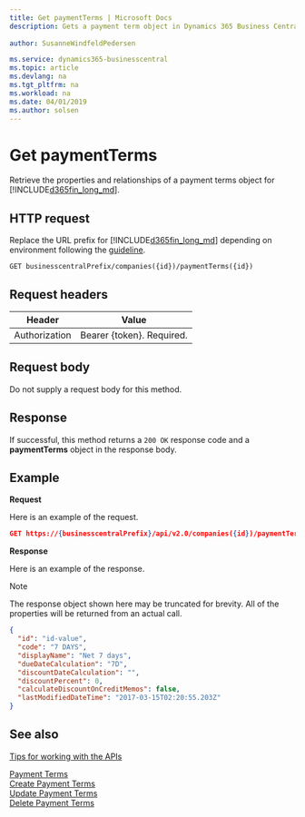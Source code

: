 ```yaml
---
title: Get paymentTerms | Microsoft Docs
description: Gets a payment term object in Dynamics 365 Business Central.
 
author: SusanneWindfeldPedersen

ms.service: dynamics365-businesscentral
ms.topic: article
ms.devlang: na
ms.tgt_pltfrm: na
ms.workload: na
ms.date: 04/01/2019
ms.author: solsen
---
```


# Get paymentTerms
Retrieve the properties and relationships of a payment terms object for [!INCLUDE[d365fin_long_md](../../includes/d365fin_long_md.md)].

## HTTP request
Replace the URL prefix for [!INCLUDE[d365fin_long_md](../../includes/d365fin_long_md.md)] depending on environment following the [guideline](../../v2.0/endpoints-apis-for-dynamics.md).

```
GET businesscentralPrefix/companies({id})/paymentTerms({id})
```

## Request headers

|Header         |Value                     |
|---------------|--------------------------|
|Authorization  |Bearer {token}. Required. |

## Request body
Do not supply a request body for this method.

## Response
If successful, this method returns a ```200 OK``` response code and a **paymentTerms** object in the response body.

## Example

**Request**

Here is an example of the request.
```json
GET https://{businesscentralPrefix}/api/v2.0/companies({id})/paymentTerms({id})
```

**Response**

Here is an example of the response. 

> [!NOTE]  
>   The response object shown here may be truncated for brevity. All of the properties will be returned from an actual call.

```json
{
  "id": "id-value",
  "code": "7 DAYS",
  "displayName": "Net 7 days",
  "dueDateCalculation": "7D",
  "discountDateCalculation": "",
  "discountPercent": 0,
  "calculateDiscountOnCreditMemos": false,
  "lastModifiedDateTime": "2017-03-15T02:20:55.203Z"
}
```


## See also
[Tips for working with the APIs](/dynamics365/business-central/dev-itpro/developer/devenv-connect-apps-tips)  

[Payment Terms](../resources/dynamics_paymentterms.md)  
[Create Payment Terms](../api/dynamics_create_paymentterms.md)  
[Update Payment Terms](../api/dynamics_paymentterms_update.md)  
[Delete Payment Terms](../api/dynamics_paymentterms_delete.md)  